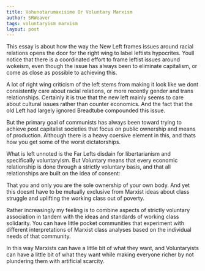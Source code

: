 ```yaml
---
title: Vohunotarumaxisime Or Voluntary Marxism
author: SRWeaver
tags: voluntaryism marxism
layout: post
---
```

This essay is about how the way the New Left frames issues around racial relations opens the door for the right wing to label leftists hypocrites. Youll notice that there is a coordinated effort to frame leftist issues around wokeism, even though the issue has always been to eliminate capitalism, or come as close as possible to achieving this.

A lot of right wing criticism of the left stems from making it look like we dont consistently care about racial relations, or more recently gender and trans relationships. Certainly it is true that the new left mainly seems to care about cultural issues rather than counter economics. And the fact that the old Left had largely ignored Breadtube compounded this issue.

But the primary goal of communists has always been toward trying to achieve post capitalist societies that focus on public ownership and means of production. Although there is a heavy coersive element in this, and thats how you get some of the worst dictatorships.

What is left unnoted is the Far Lefts disdain for libertarianism and specifically voluntaryism. But Voluntary means that every economic relationship is done through a strictly voluntary basis, and that all relationships are built on the idea of consent:

That you and only you are the sole ownership of your own body. And yet this doesnt have to be mutually exclusive from Marxist ideas about class struggle and uplifting the working class out of poverty.

Rather increasingly my feeling is to combine aspects of strictly voluntary association in tandem with the ideas and standards of working class solidarity. You can have little pocket communities that experiment with different interpretations of Marxist class analyses based on the individual needs of that community.

In this way Marxists can have a little bit of what they want, and Voluntaryists can have a little bit of what they want while making everyone richer by not plundering them with artificial scarcity.
